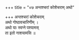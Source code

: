+++
title = "०७ अन्तश्चरां कोशेचराम् अथो"

+++
अन्तश्चरां कोशेचराम्  
अथो गोष्ठावचारिणीम् ।  
अथो याः स्वप्ने पश्यामस्  
ता इतो नाशयामसि ॥